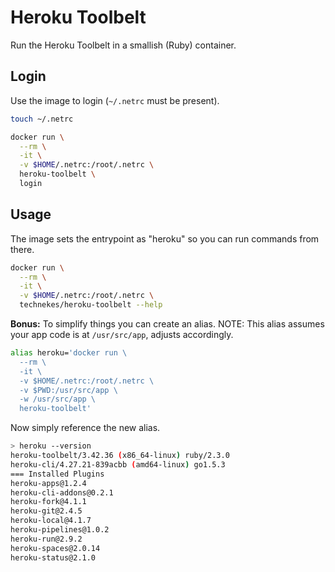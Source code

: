 # Heroku Toolbelt

Run the Heroku Toolbelt in a smallish (Ruby) container.

## Login

Use the image to login (`~/.netrc` must be present).

```sh
touch ~/.netrc

docker run \
  --rm \
  -it \
  -v $HOME/.netrc:/root/.netrc \
  heroku-toolbelt \
  login
```

## Usage

The image sets the entrypoint as "heroku" so you can run commands from there.

```sh
docker run \
  --rm \
  -it \
  -v $HOME/.netrc:/root/.netrc \
  technekes/heroku-toolbelt --help
```

**Bonus:** To simplify things you can create an alias. NOTE: This alias assumes your app code is at `/usr/src/app`, adjusts accordingly.

```sh
alias heroku='docker run \
  --rm \
  -it \
  -v $HOME/.netrc:/root/.netrc \
  -v $PWD:/usr/src/app \
  -w /usr/src/app \
  heroku-toolbelt'
```

Now simply reference the new alias.

```sh
> heroku --version
heroku-toolbelt/3.42.36 (x86_64-linux) ruby/2.3.0
heroku-cli/4.27.21-839acbb (amd64-linux) go1.5.3
=== Installed Plugins
heroku-apps@1.2.4
heroku-cli-addons@0.2.1
heroku-fork@4.1.1
heroku-git@2.4.5
heroku-local@4.1.7
heroku-pipelines@1.0.2
heroku-run@2.9.2
heroku-spaces@2.0.14
heroku-status@2.1.0
```
